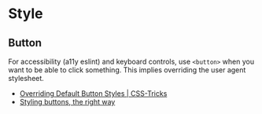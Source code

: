 # Style

## Button

For accessibility (a11y eslint) and keyboard controls, use `<button>` when you want to be able to click something. This implies overriding the user agent stylesheet.

- [Overriding Default Button Styles | CSS-Tricks](https://css-tricks.com/overriding-default-button-styles/)
- [Styling buttons, the right way](https://fvsch.com/styling-buttons/)
